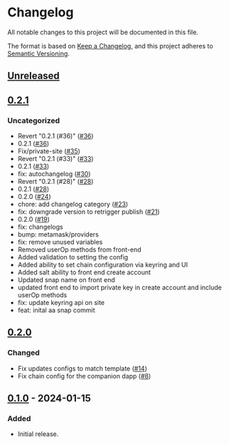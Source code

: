 # Changelog
All notable changes to this project will be documented in this file.

The format is based on [Keep a Changelog](https://keepachangelog.com/en/1.0.0/),
and this project adheres to [Semantic Versioning](https://semver.org/spec/v2.0.0.html).

## [Unreleased]

## [0.2.1]
### Uncategorized
- Revert "0.2.1 (#36)" ([#36](https://github.com/MetaMask/snap-account-abstraction-keyring/pull/36))
- 0.2.1 ([#36](https://github.com/MetaMask/snap-account-abstraction-keyring/pull/36))
- Fix/private-site ([#35](https://github.com/MetaMask/snap-account-abstraction-keyring/pull/35))
- Revert "0.2.1 (#33)" ([#33](https://github.com/MetaMask/snap-account-abstraction-keyring/pull/33))
- 0.2.1 ([#33](https://github.com/MetaMask/snap-account-abstraction-keyring/pull/33))
- fix: autochangelog ([#30](https://github.com/MetaMask/snap-account-abstraction-keyring/pull/30))
- Revert "0.2.1 (#28)" ([#28](https://github.com/MetaMask/snap-account-abstraction-keyring/pull/28))
- 0.2.1 ([#28](https://github.com/MetaMask/snap-account-abstraction-keyring/pull/28))
- 0.2.0 ([#24](https://github.com/MetaMask/snap-account-abstraction-keyring/pull/24))
- chore: add changelog category ([#23](https://github.com/MetaMask/snap-account-abstraction-keyring/pull/23))
- fix: downgrade version to retrigger publish ([#21](https://github.com/MetaMask/snap-account-abstraction-keyring/pull/21))
- 0.2.0 ([#19](https://github.com/MetaMask/snap-account-abstraction-keyring/pull/19))
- fix: changelogs
- bump: metamask/providers
- fix: remove unused variables
- Removed userOp methods from front-end
- Added validation to setting the config
- Added ability to set chain configuration via keyring and UI
- Added salt ability to front end create account
- Updated snap name on front end
- updated front end to import private key in create account and include userOp methods
- fix: update keyring api on site
- feat: inital aa snap commit

## [0.2.0]
### Changed
- Fix updates configs to match template ([#14](https://github.com/MetaMask/snap-account-abstraction-keyring/pull/14))
- Fix chain config for the companion dapp ([#8](https://github.com/MetaMask/snap-account-abstraction-keyring/pull/8))

## [0.1.0] - 2024-01-15
### Added
- Initial release.

[Unreleased]: https://github.com/MetaMask/snap-account-abstraction-keyring/compare/v0.2.1...HEAD
[0.2.1]: https://github.com/MetaMask/snap-account-abstraction-keyring/compare/v0.2.0...v0.2.1
[0.2.0]: https://github.com/MetaMask/snap-account-abstraction-keyring/compare/v0.1.0...v0.2.0
[0.1.0]: https://github.com/MetaMask/snap-account-abstraction-keyring/releases/tag/v0.1.0
